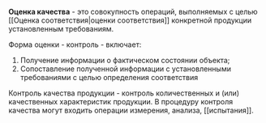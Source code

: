 **Оценка качества** - это совокупность операций, выполняемых с целью [[Оценка соответствия|оценки соответствия]] конкретной продукции установленным требованиям.

Форма оценки - контроль - включает:
1.  Получение информации о фактическом состоянии объекта;
2.  Сопоставление полученной информации с установленными требованиями с целью определения соответствия

Контроль качества продукции - контроль количественных и (или) качественных характеристик продукции. В процедуру контроля качества могут входить операции измерения, анализа, [[испытания]].

